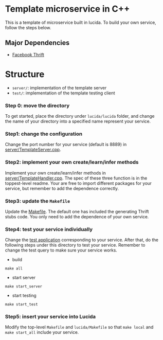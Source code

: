 # Template microservice in C++

This is a template of microservice built in lucida. To build your own service, follow the steps below.

## Major Dependencies

- [Facebook Thrift](https://github.com/facebook/fbthrift)

# Structure

- `server/`: implementation of the template server
- `test/`: implementation of the template testing client

### Step 0: move the directory 

To get started, place the directory under `lucida/lucida` folder, and change the name of your directory into a specified name represent your service.

### Step1: change the configuration

Change the port number for your service (default is 8889) in [server/TemplateServer.cpp](server/TemplateServer.cpp).

### Step2: implement your own create/learn/infer methods

Implement your own create/learn/infer methods in [server/TemplateHandler.cpp](server/TemplateHandler.cpp). The spec of these three function is in the toppest-level readme. Your are free to import different packages for your service, but remember to add the dependence correctly.

### Step3: update the `Makefile`

Update the [Makefile](Makefile). The default one has included the generating Thrift stubs code. You only need to add the dependence of your own service.

### Step4: test your service individually

Change the [test application](test) corresponding to your service. After that, do the following steps under this directory to test your service. Remember to change the test query to make sure your service works.

- build 

 ```
 make all
 ```

- start server

 ```
 make start_server
 ```
- start testing

 ```
 make start_test
 ```

### Step5: insert your service into Lucida

Modify the top-level `Makefile` and `lucida/Makefile` so that `make local` and `make start_all` include your service.

